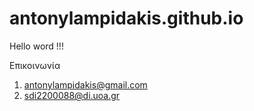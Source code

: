 # antonylampidakis.github.io

Hello word !!! 

Επικοινωνία 
  1) antonylampidakis@gmail.com
  2) sdi2200088@di.uoa.gr
     


